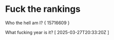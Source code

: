 # Fuck the rankings

Who the hell am I?
{ 15716609 }

What fucking year is it?
[ 2025-03-27T20:33:20Z ]
